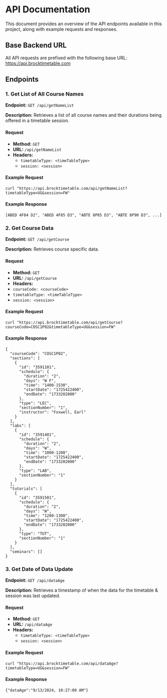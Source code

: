 # API Documentation

This document provides an overview of the API endpoints available in this project, along with example requests and responses.

## Base Backend URL

All API requests are prefixed with the following base URL: https://api.brocktimetable.com


## Endpoints

### 1. Get List of All Course Names

**Endpoint:** `GET /api/getNameList`

**Description:** Retrieves a list of all course names and their durations being offered in a timetable session. 

#### Request

- **Method:** `GET`
- **URL:** `/api/getNameList`
- **Headers:**
  - `timetableType: <timeTableType>`
  - `session: <session>`

#### Example Request

```
curl "https://api.brocktimetable.com/api/getNameList?timetableType=UG&session=FW"
```

#### Example Response

```
[ABED 4F84 D2", "ABED 4F85 D3", "ABTE 8P85 D3", "ABTE 8P90 D3", ...]
```

### 2. Get Course Data

**Endpoint:** `GET /api/getCourse`

**Description:** Retrieves course specific data. 

#### Request

- **Method:** `GET`
- **URL:** `/api/getCourse`
- **Headers:**
-  `courseCode: <courseCode>`
  - `timetableType: <timeTableType>`
  - `session: <session>`

#### Example Request

```
curl "https://api.brocktimetable.com/api/getCourse?courseCode=COSC1P02&timetableType=UG&session=FW"
```

#### Example Response

```
{
  "courseCode": "COSC1P02",
  "sections": [
    {
      "id": "3591101",
      "schedule": {
        "duration": "2",
        "days": "W F",
        "time": "1400-1530",
        "startDate": "1725422400",
        "endDate": "1733202000"
      },
      "type": "LEC",
      "sectionNumber": "1",
      "instructor": "Foxwell, Earl"
    }
  ],
  "labs": [
    {
      "id": "3591401",
      "schedule": {
        "duration": "2",
        "days": "W",
        "time": "1000-1200",
        "startDate": "1725422400",
        "endDate": "1733202000"
      },
      "type": "LAB",
      "sectionNumber": "1"
    }
  ],
  "tutorials": [
    {
      "id": "3591501",
      "schedule": {
        "duration": "2",
        "days": "W",
        "time": "1200-1300",
        "startDate": "1725422400",
        "endDate": "1733202000"
      },
      "type": "TUT",
      "sectionNumber": "1"
    }
  ],
  "seminars": []
}

```
### 3. Get Date of Data Update

**Endpoint:** `GET /api/dataAge`

**Description:** Retrieves a timestamp of when the data for the timetable & session was last updated.

#### Request

- **Method:** `GET`
- **URL:** `/api/dataAge`
- **Headers:**
  - `timetableType: <timeTableType>`
  - `session: <session>`

#### Example Request

```
curl "https://api.brocktimetable.com/api/dataAge?timetableType=UG&session=FW"
```

#### Example Response

```
{"dataAge":"9/13/2024, 10:27:00 AM"}
```
